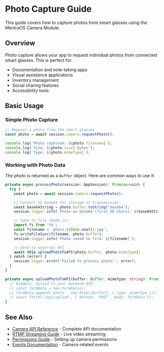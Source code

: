 # Photo Capture Guide

This guide covers how to capture photos from smart glasses using the MentraOS Camera Module.

## Overview

Photo capture allows your app to request individual photos from connected smart glasses. This is perfect for:
- Documentation and note-taking apps
- Visual assistance applications
- Inventory management
- Social sharing features
- Accessibility tools

## Basic Usage

### Simple Photo Capture

```typescript
// Request a photo from the smart glasses
const photo = await session.camera.requestPhoto();

console.log(`Photo captured: ${photo.filename}`);
console.log(`Size: ${photo.size} bytes`);
console.log(`Type: ${photo.mimeType}`);
```


### Working with Photo Data

The photo is returned as a `Buffer` object. Here are common ways to use it:

```typescript
private async processPhoto(session: AppSession): Promise<void> {
  try {
    const photo = await session.camera.requestPhoto();

    // Convert to base64 for storage or transmission
    const base64String = photo.buffer.toString('base64');
    session.logger.info(`Photo as base64 (first 50 chars): ${base64String.substring(0, 50)}...`);

    // Save to file (Node.js)
    import fs from 'fs';
    const filename = `photo_${Date.now()}.jpg`;
    fs.writeFileSync(filename, photo.buffer);
    session.logger.info(`Photo saved to file: ${filename}`);

    // Send to external API
    await this.uploadPhotoToAPI(photo.buffer, photo.mimeType);
  } catch (error) {
    session.logger.error('Failed to process photo:', error);
  }
}

private async uploadPhotoToAPI(buffer: Buffer, mimeType: string): Promise<void> {
  // Example: Upload to your backend API
  // const formData = new FormData();
  // formData.append('photo', new Blob([buffer], { type: mimeType }));
  // await fetch('/api/upload', { method: 'POST', body: formData });
}
```



## See Also

- [Camera API Reference](/reference/camera) - Complete API documentation
- [RTMP Streaming Guide](/camera/rtmp-streaming) - Live video streaming
- [Permissions Guide](/permissions) - Setting up camera permissions
- [Events Documentation](/events) - Camera-related events